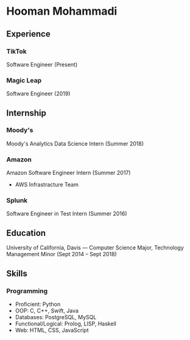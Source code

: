 # Hooman Mohammadi

## Experience

### TikTok

Software Engineer (Present)

### Magic Leap

Software Engineer (2019)

## Internship

### Moody's

Moody's Analytics Data Science Intern (Summer 2018)

### Amazon

Amazon Software Engineer Intern (Summer 2017)

- AWS Infrastracture Team

### Splunk

Software Engineer in Test Intern (Summer 2016)

## Education

University of California, Davis — Computer Science Major, Technology Management Minor (Sept 2014 – Sept 2018)

## Skills

### Programming

- Proficient: Python
- OOP: C, C++, Swift, Java
- Databases: PostgreSQL, MySQL
- Functional/Logical: Prolog, LISP, Haskell
- Web: HTML, CSS, JavaScript
